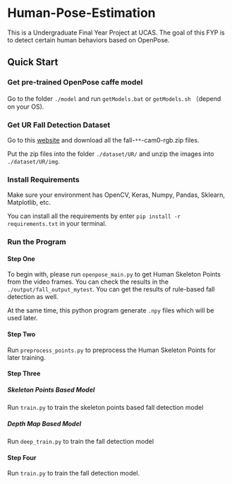 # Human-Pose-Estimation
This is a Undergraduate Final Year Project at UCAS. The goal of this FYP is to detect certain human behaviors based on OpenPose.

## Quick Start

### Get pre-trained OpenPose caffe model

Go to the folder `./model` and run `getModels.bat` or `getModels.sh` （depend on your OS).

### Get UR Fall Detection Dataset

Go to this [website](http://fenix.univ.rzeszow.pl/~mkepski/ds/uf.html) and download all the fall-`**`-cam0-rgb.zip files. 

Put the zip files into the folder `./dataset/UR/` and unzip the images into `./dataset/UR/img`.

### Install Requirements

Make sure your environment has OpenCV, Keras, Numpy, Pandas, Sklearn, Matplotlib, etc.

You can install all the requirements by enter `pip install -r requirements.txt` in your terminal.

### Run the Program

#### Step One

To begin with, please run `openpose_main.py` to get Human Skeleton Points from the video frames. You can check the results
in the `./output/fall_output_mytest`. You can get the results of rule-based fall detection as well.

At the same time, this python program generate `.npy` files which will be used later.

#### Step Two

Run `preprocess_points.py` to preprocess the Human Skeleton Points for later training.

#### Step Three

##### Skeleton Points Based Model

Run `train.py` to train the skeleton points based fall detection model

##### Depth Map Based Model

Run `deep_train.py` to train the fall detection model

#### Step Four

Run `train.py` to train the fall detection model.
